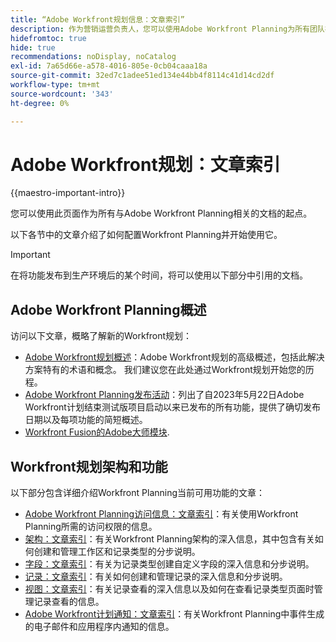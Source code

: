 ```yaml
---
title: “Adobe Workfront规划信息：文章索引”
description: 作为营销运营负责人，您可以使用Adobe Workfront Planning为所有团队在营销生命周期中组织工作。 此部分中的文章介绍如何配置规划功能，以及如何开始将它们用作营销活动管理操作的一部分。
hidefromtoc: true
hide: true
recommendations: noDisplay, noCatalog
exl-id: 7a65d66e-a578-4016-805e-0cb04caaa18a
source-git-commit: 32ed7c1adee51ed134e44bb4f8114c41d14cd2df
workflow-type: tm+mt
source-wordcount: '343'
ht-degree: 0%

---
```


# Adobe Workfront规划：文章索引

<!--
title: Adobe Maestro 
description: As a marketing operations leader, you can use Adobe Maestro to organize work across the marketing lifecycle for all your teams. The articles in this section describe how you can configure Maestro and how you can start using its capabilities as part of your campaign management operations. 
hidefromtoc: yes
author: Alina
feature: Work Management
role: User, Admin
hide: yes
-->

<!--update the metadata with real information when making this avilable in TOC and in the left nav-->

<!-- update the title to "Article index" when we get out of beta and we inhide this article-->

<!--remove the video at open beta or before-->

{{maestro-important-intro}}

您可以使用此页面作为所有与Adobe Workfront Planning相关的文档的起点。

以下各节中的文章介绍了如何配置Workfront Planning并开始使用它。

>[!IMPORTANT]
>
>在将功能发布到生产环境后的某个时间，将可以使用以下部分中引用的文档。

## Adobe Workfront Planning概述

访问以下文章，概略了解新的Workfront规划：

<!--update the video when we have something better, especially after Open Beta - remove it-->

<!--* [View a video demonstration of Adobe Maestro](https://video.tv.adobe.com/v/3424253/){target=_blank}-->

* [Adobe Workfront规划概述](maestro-overview.md)：Adobe Workfront规划的高级概述，包括此解决方案特有的术语和概念。 我们建议您在此处通过Workfront规划开始您的历程。
* [Adobe Workfront Planning发布活动](/help/quicksilver/maestro/release-activity.md)：列出了自2023年5月22日Adobe Workfront计划结束测试版项目启动以来已发布的所有功能，提供了确切发布日期以及每项功能的简短概述。
* [Workfront Fusion的Adobe大师模块](/help/quicksilver/workfront-fusion/apps-and-their-modules/workfront-planning-modules.md).

## Workfront规划架构和功能

以下部分包含详细介绍Workfront Planning当前可用功能的文章：

* [Adobe Workfront Planning访问信息：文章索引](/help/quicksilver/maestro/access/access-information.md)：有关使用Workfront Planning所需的访问权限的信息。
* [架构：文章索引](/help/quicksilver/maestro/architecture/architecture-information.md)：有关Workfront Planning架构的深入信息，其中包含有关如何创建和管理工作区和记录类型的分步说明。
* [字段：文章索引](/help/quicksilver/maestro/fields/fields-information.md)：有关为记录类型创建自定义字段的深入信息和分步说明。
* [记录：文章索引](/help/quicksilver/maestro/records/records-information.md)：有关如何创建和管理记录的深入信息和分步说明。
* [视图：文章索引](/help/quicksilver/maestro/views/views-information.md)：有关记录查看的深入信息以及如何在查看记录类型页面时管理记录查看的信息。
* [Adobe Workfront计划通知：文章索引](/help/quicksilver/maestro/notifications/notifications-information.md)：有关Workfront Planning中事件生成的电子邮件和应用程序内通知的信息。


